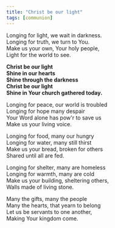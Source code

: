 ```yaml
---
title: "Christ be our light"
tags: [communion]
---
```


Longing for light, we wait in darkness.   
Longing for truth, we turn to You.   
Make us your own, Your holy people,   
Light for the world to see.

**Christ be our light   
Shine in our hearts   
Shine through the darkness   
Christ be our light   
Shine in Your church gathered today.**

Longing for peace, our world is troubled   
Longing for hope many despair   
Your Word alone has pow'r to save us   
Make us your living voice.

Longing for food, many our hungry   
Longing for water, many still thirst   
Make us your bread, broken for others   
Shared until all are fed.

Longing for shelter, many are homeless   
Longing for warmth, many are cold   
Make us your building, sheltering others,   
Walls made of living stone.

Many the gifts, many the people   
Many the hearts, that yearn to belong   
Let us be servants to one another,   
Making Your kingdom come.